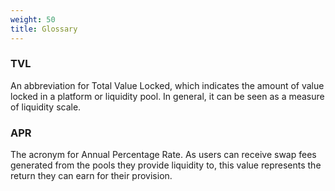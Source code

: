 ```yaml
---
weight: 50
title: Glossary
---
```


### TVL
An abbreviation for Total Value Locked, which indicates the amount of value locked in a platform or liquidity pool. In general, it can be seen as a measure of liquidity scale.

### APR
The acronym for Annual Percentage Rate. As users can receive swap fees generated from the pools they provide liquidity to, this value represents the return they can earn for their provision.
